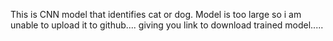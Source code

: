 This is CNN model that identifies cat or dog.
Model is too large so i am unable to upload it to github....
giving you link  to download trained model.....
